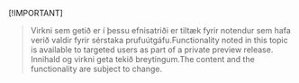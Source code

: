  [!IMPORTANT]
> <span data-ttu-id="c0b45-101">Virkni sem getið er í þessu efnisatriði er tiltæk fyrir notendur sem hafa verið valdir fyrir sérstaka prufuútgáfu.</span><span class="sxs-lookup"><span data-stu-id="c0b45-101">Functionality noted in this topic is available to targeted users as part of a private preview release.</span></span> <span data-ttu-id="c0b45-102">Innihald og virkni geta tekið breytingum.</span><span class="sxs-lookup"><span data-stu-id="c0b45-102">The content and the functionality are subject to change.</span></span> 
